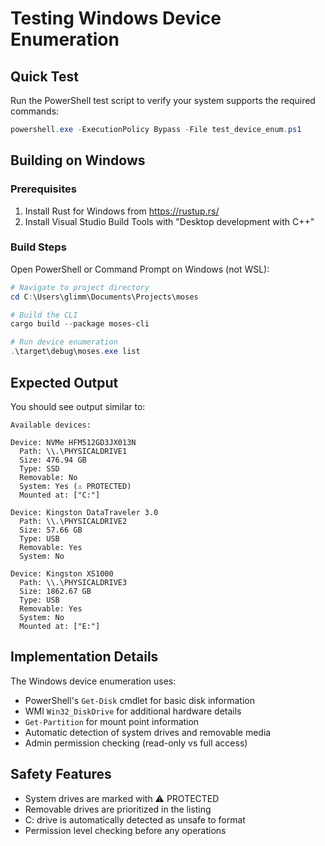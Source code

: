 # Testing Windows Device Enumeration

## Quick Test
Run the PowerShell test script to verify your system supports the required commands:
```powershell
powershell.exe -ExecutionPolicy Bypass -File test_device_enum.ps1
```

## Building on Windows

### Prerequisites
1. Install Rust for Windows from https://rustup.rs/
2. Install Visual Studio Build Tools with "Desktop development with C++"

### Build Steps
Open PowerShell or Command Prompt on Windows (not WSL):

```powershell
# Navigate to project directory
cd C:\Users\glimm\Documents\Projects\moses

# Build the CLI
cargo build --package moses-cli

# Run device enumeration
.\target\debug\moses.exe list
```

## Expected Output
You should see output similar to:
```
Available devices:

Device: NVMe HFM512GD3JX013N
  Path: \\.\PHYSICALDRIVE1
  Size: 476.94 GB
  Type: SSD
  Removable: No
  System: Yes (⚠️ PROTECTED)
  Mounted at: ["C:"]

Device: Kingston DataTraveler 3.0
  Path: \\.\PHYSICALDRIVE2
  Size: 57.66 GB
  Type: USB
  Removable: Yes
  System: No

Device: Kingston XS1000
  Path: \\.\PHYSICALDRIVE3
  Size: 1862.67 GB
  Type: USB
  Removable: Yes
  System: No
  Mounted at: ["E:"]
```

## Implementation Details
The Windows device enumeration uses:
- PowerShell's `Get-Disk` cmdlet for basic disk information
- WMI `Win32_DiskDrive` for additional hardware details
- `Get-Partition` for mount point information
- Automatic detection of system drives and removable media
- Admin permission checking (read-only vs full access)

## Safety Features
- System drives are marked with ⚠️ PROTECTED
- Removable drives are prioritized in the listing
- C: drive is automatically detected as unsafe to format
- Permission level checking before any operations